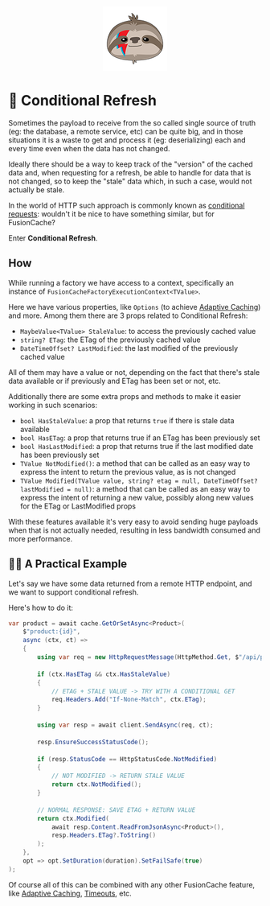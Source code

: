 <div align="center">

![FusionCache logo](logo-128x128.png)

</div>

# 🔂 Conditional Refresh

Sometimes the payload to receive from the so called single source of truth (eg: the database, a remote service, etc) can be quite big, and in those situations it is a waste to get and process it (eg: deserializing) each and every time even when the data has not changed.

Ideally there should be a way to keep track of the "version" of the cached data and, when requesting for a refresh, be able to handle for data that is not changed, so to keep the "stale" data which, in such a case, would not actually be stale.

In the world of HTTP such approach is commonly known as [conditional requests](https://developer.mozilla.org/en-US/docs/Web/HTTP/Conditional_requests): wouldn't it be nice to have something similar, but for FusionCache?

Enter **Conditional Refresh**.

## How

While running a factory we have access to a context, specifically an instance of `FusionCacheFactoryExecutionContext<TValue>`.

Here we have various properties, like `Options` (to achieve [Adaptive Caching](AdaptiveCaching.md)) and more. Among them there are 3 props related to Conditional Refresh:
- `MaybeValue<TValue> StaleValue`: to access the previously cached value
- `string? ETag`: the ETag of the previously cached value
- `DateTimeOffset? LastModified`: the last modified of the previously cached value

All of them may have a value or not, depending on the fact that there's stale data available or if previously and ETag has been set or not, etc.

Additionally there are some extra props and methods to make it easier working in such scenarios:
- `bool HasStaleValue`: a prop that returns `true` if there is stale data available
- `bool HasETag`: a prop that returns true if an ETag has been previously set
- `bool HasLastModified`: a prop that returns true if the last modified date has been previously set
- `TValue NotModified()`: a method that can be called as an easy way to express the intent to return the previous value, as is not changed
- `TValue Modified(TValue value, string? etag = null, DateTimeOffset? lastModified = null)`: a method that can be called as an easy way to express the intent of returning a new value, possibly along new values for the ETag or LastModified props

With these features available it's very easy to avoid sending huge payloads when that is not actually needed, resulting in less bandwidth consumed and more performance.

## 👩‍💻 A Practical Example

Let's say we have some data returned from a remote HTTP endpoint, and we want to support conditional refresh.

Here's how to do it:

```csharp
var product = await cache.GetOrSetAsync<Product>(
	$"product:{id}",
	async (ctx, ct) =>
	{
		using var req = new HttpRequestMessage(HttpMethod.Get, $"/api/product/{id}");

		if (ctx.HasETag && ctx.HasStaleValue)
		{
			// ETAG + STALE VALUE -> TRY WITH A CONDITIONAL GET
			req.Headers.Add("If-None-Match", ctx.ETag);
		}

		using var resp = await client.SendAsync(req, ct);

		resp.EnsureSuccessStatusCode();

		if (resp.StatusCode == HttpStatusCode.NotModified)
		{
			// NOT MODIFIED -> RETURN STALE VALUE
			return ctx.NotModified();
		}

		// NORMAL RESPONSE: SAVE ETAG + RETURN VALUE
		return ctx.Modified(
			await resp.Content.ReadFromJsonAsync<Product>(),
			resp.Headers.ETag?.ToString()
		);
	},
	opt => opt.SetDuration(duration).SetFailSafe(true)
);
```

Of course all of this can be combined with any other FusionCache feature, like [Adaptive Caching](AdaptiveCaching.md), [Timeouts](Timeouts.md), etc.
